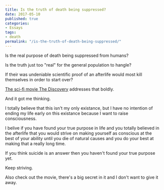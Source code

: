 ```yaml
---
title: Is the truth of death being suppressed?
date: 2017-05-10
published: true
categories:
- Essays
tags:
- death
permalink: "/is-the-truth-of-death-being-suppressed/"
---
```

Is the real purpose of death being suppressed from humans?

Is the truth just too "real" for the general population to hangle?

If their was undeniable scientific proof of an afterlife would most kill themselves in order to start over?

[The sci-fi movie The Discovery](https://www.netflix.com/title/80115857) addresses that boldly.

And it got me thinking.

I totally believe that this isn't my only existance, but I have no intention of ending my life early on this existance because I want to raise consciousness. 

I belive if you have found your true purpose in life and you totally believed in the afterlife that you would strive on making yourself as conscious at the best of your ability until you die of natural causes and you do your best at making that a really long time.

If you think suicide is an answer then you haven't found your true purpose yet.

Keep striving.

Also check out the movie, there's a big secret in it and I don't want to give it away.